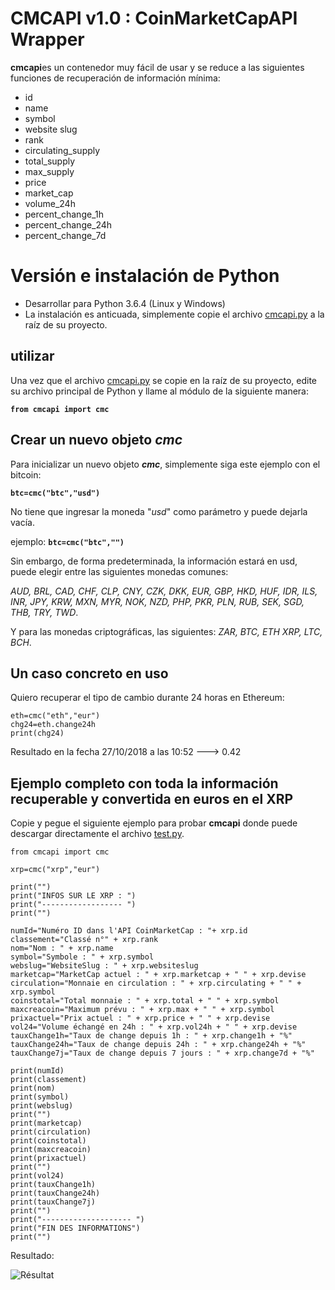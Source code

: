# CMCAPI v1.0 : CoinMarketCapAPI Wrapper

**cmcapi**es un contenedor muy fácil de usar y se reduce a las siguientes funciones de recuperación de información mínima:
 - id
 - name
 - symbol
 - website slug
 - rank
 - circulating_supply
 - total_supply
 - max_supply
 - price
 - market_cap
 - volume_24h
 - percent_change_1h
 - percent_change_24h
 - percent_change_7d

# Versión e instalación de Python

 - Desarrollar para Python 3.6.4 (Linux y Windows)
 - La instalación es anticuada, simplemente copie el archivo [cmcapi.py](https://github.com/damballah/cmcapi/blob/master/cmcapi.py) a la raíz de su proyecto.


## utilizar

Una vez que el archivo  [cmcapi.py](https://github.com/damballah/cmcapi/blob/master/cmcapi.py) se copie en la raíz de su proyecto, edite su archivo principal de Python y llame al módulo de la siguiente manera:

**`from cmcapi import cmc`**

## Crear un nuevo objeto *cmc*
Para inicializar un nuevo objeto ***cmc***, simplemente siga este ejemplo con el bitcoin:

**`btc=cmc("btc","usd")`**

No tiene que ingresar la moneda "*usd*" como parámetro y puede dejarla vacía.

ejemplo: **`btc=cmc("btc","")`**

Sin embargo, de forma predeterminada, la información estará en usd, puede elegir entre las siguientes monedas comunes:

*AUD, BRL, CAD, CHF, CLP, CNY, CZK, DKK, EUR, GBP, HKD, HUF, IDR, ILS, INR, JPY, KRW, MXN, MYR, NOK, NZD, PHP, PKR, PLN, RUB, SEK, SGD, THB, TRY, TWD*. 

Y para las monedas criptográficas, las siguientes: *ZAR, BTC, ETH XRP, LTC, BCH*.

## Un caso concreto en uso

Quiero recuperar el tipo de cambio durante 24 horas en Ethereum: 

    eth=cmc("eth","eur")
    chg24=eth.change24h
    print(chg24)
    
Resultado en la fecha 27/10/2018 a las 10:52 ---> 0.42

## Ejemplo completo con toda la información recuperable y convertida en euros en el XRP
Copie y pegue el siguiente ejemplo para probar **cmcapi** donde puede descargar directamente el archivo [test.py](https://github.com/damballah/cmcapi/blob/master/test.py).

    from cmcapi import cmc
    
    xrp=cmc("xrp","eur")
    
    print("")
    print("INFOS SUR LE XRP : ")
    print("------------------ ")
    print("")
    
    numId="Numéro ID dans l'API CoinMarketCap : "+ xrp.id
    classement="Classé n°" + xrp.rank
    nom="Nom : " + xrp.name
    symbol="Symbole : " + xrp.symbol
    webslug="WebsiteSlug : " + xrp.websiteslug
    marketcap="MarketCap actuel : " + xrp.marketcap + " " + xrp.devise
    circulation="Monnaie en circulation : " + xrp.circulating + " " + xrp.symbol
    coinstotal="Total monnaie : " + xrp.total + " " + xrp.symbol
    maxcreacoin="Maximum prévu : " + xrp.max + " " + xrp.symbol
    prixactuel="Prix actuel : " + xrp.price + " " + xrp.devise
    vol24="Volume échangé en 24h : " + xrp.vol24h + " " + xrp.devise
    tauxChange1h="Taux de change depuis 1h : " + xrp.change1h + "%"
    tauxChange24h="Taux de change depuis 24h : " + xrp.change24h + "%"
    tauxChange7j="Taux de change depuis 7 jours : " + xrp.change7d + "%"
    
    print(numId)
    print(classement)
    print(nom)
    print(symbol)
    print(webslug)
    print("")
    print(marketcap)
    print(circulation)
    print(coinstotal)
    print(maxcreacoin)
    print(prixactuel)
    print("")
    print(vol24)
    print(tauxChange1h)
    print(tauxChange24h)
    print(tauxChange7j)
    print("")
    print("-------------------- ")
    print("FIN DES INFORMATIONS")
    print("")
Resultado: 

![Résultat](https://github.com/damballah/cmcapi/blob/master/Capture_resultat_exemple_complet_cmcapi.PNG)



